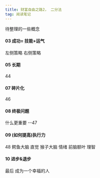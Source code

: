 ```yaml
---
title: 财富自由之路2， 二分法
tag: 阅读笔记
---
```

待整理的一些概念

#### 03 成功= 技能+运气
左侧策略
右侧策略 
#### 05 长期 
44
#### 07 碎片化
46 
#### 08 终极问题
什么更重要 --47
#### 09 (如何提高)执行力
48
鳄鱼大脑 直觉
猴子大脑 情绪
前脑额叶 理智
#### 10 进步&退步
最后
成为一个幸福的人